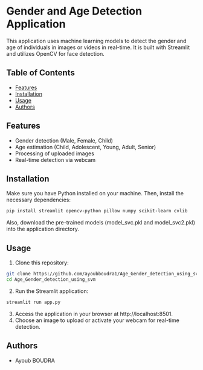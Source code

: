# Gender and Age Detection Application

This application uses machine learning models to detect the gender and age of individuals in images or videos in real-time. It is built with Streamlit and utilizes OpenCV for face detection.

## Table of Contents

- [Features](#features)
- [Installation](#installation)
- [Usage](#usage)
- [Authors](#authors)

## Features

- Gender detection (Male, Female, Child)
- Age estimation (Child, Adolescent, Young, Adult, Senior)
- Processing of uploaded images
- Real-time detection via webcam

## Installation

Make sure you have Python installed on your machine. Then, install the necessary dependencies:

```bash
pip install streamlit opencv-python pillow numpy scikit-learn cvlib
```

Also, download the pre-trained models (model_svc.pkl and model_svc2.pkl) into the application directory.

## Usage

1.  Clone this repository:

```bash
git clone https://github.com/ayoubboudra1/Age_Gender_detection_using_svm.git
cd Age_Gender_detection_using_svm
```

2.  Run the Streamlit application:

```bash
streamlit run app.py
```

3.  Access the application in your browser at http://localhost:8501.
4.  Choose an image to upload or activate your webcam for real-time detection.

## Authors

- Ayoub BOUDRA
